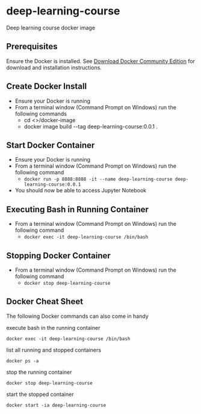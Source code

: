 # deep-learning-course
Deep learning course docker image

## Prerequisites
Ensure the Docker is installed.  See [Download Docker Community Edition]( https://www.docker.com/community-edition) for download and installation instructions.

## Create Docker Install
* Ensure your Docker is running
* From a terminal window (Command Prompt on Windows) run the following commands
  * cd <<THIS-REPO-WORKING-DIR>>/docker-image
  * docker image build --tag deep-learning-course:0.0.1 .

## Start Docker Container
* Ensure your Docker is running
* From a terminal window (Command Prompt on Windows) run the following command
  * `docker run -p 8888:8888 -it --name deep-learning-course deep-learning-course:0.0.1`
* You should now be able to access Jupyter Notebook

## Executing Bash in Running Container
* From a terminal window (Command Prompt on Windows) run the following command
  * `docker exec -it deep-learning-course /bin/bash`

## Stopping Docker Container
* From a terminal window (Command Prompt on Windows) run the following command
  * `docker stop deep-learning-course`
  
## Docker Cheat Sheet
The following Docker commands can also come in handy

execute bash in the running container

`docker exec -it deep-learning-course /bin/bash`


list all running and stopped containers

`docker ps -a`


stop the running container

`docker stop deep-learning-course`


start the stopped container

`docker start -ia deep-learning-course`

 






